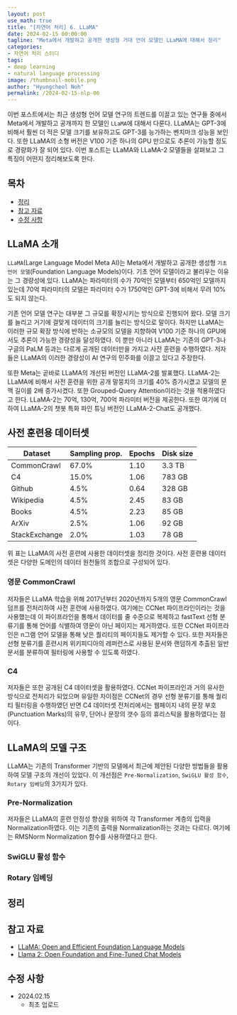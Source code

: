 ```yaml
---
layout: post
use_math: true
title: "[자연어 처리] 6. LLaMA"
date: 2024-02-15 00:00:00
tagline: "Meta에서 개발하고 공개한 생성형 거대 언어 모델인 LLaMA에 대해서 정리"
categories:
- 자연어 처리 스터디
tags:
- deep learning
- natural language processing
image: /thumbnail-mobile.png
author: "Hyungcheol Noh"
permalink: /2024-02-15-nlp-06
---
```


이번 포스트에서는 최근 생성형 언어 모델 연구의 트렌드를 이끌고 있는 연구들 중에서 Meta에서 개발하고 공개까지 한 모델인 `LLaMA`에 대해서 다룬다. LLaMA는 GPT-3에 비해서 훨씬 더 적은 모델 크기를 보유하고도 GPT-3를 능가하는 벤치마크 성능을 보인다. 또한 LLaMA의 소형 버전은 V100 기준 하나의 GPU 만으로도 추론이 가능할 정도로 경량화가 잘 되어 있다. 이번 포스트는 LLaMA와 LLaMA-2 모델들을 살펴보고 그 특징이 어떤지 정리해보도록 한다.

## 목차
- [정리](#정리)
- [참고 자료](#참고-자료)
- [수정 사항](#수정-사항)

## LLaMA 소개
`LLaMA`(Large Language Model Meta AI)는 Meta에서 개발하고 공개한 생성형 `기초 언어 모델`(Foundation Language Models)이다. 기초 언어 모델이라고 불리우는 이유는 그 경량성에 있다. LLaMA는 파라미터의 수가 70억인 모델부터 650억인 모델까지 있는데 70억 파라미터의 모델은 파라미터 수가 1750억인 GPT-3에 비해서 무려 10%도 되지 않는다.

기존 언어 모델 연구는 대부분 그 규모를 확장시키는 방식으로 진행되어 왔다. 모델 크기를 늘리고 거기에 걸맞게 데이터의 크기를 늘리는 방식으로 말이다. 하지만 LLaMA는 이러한 규모 확장 방식에 반하는 소규모의 모델을 지향하여 V100 기준 하나의 GPU에서도 추론이 가능한 경량성을 달성하였다. 이 뿐만 아니라 LLaMA는 기존의 GPT-3나 구글의 PaLM 등과는 다르게 공개된 데이터만을 가지고 사전 훈련을 수행하였다. 저자들은 LLaMA의 이러한 경량성이 AI 연구의 민주화를 이끌고 있다고 주장한다.

또한 Meta는 곧바로 LLaMA의 개선된 버전인 LLaMA-2를 발표했다. LLaMA-2는 LLaMA에 비해서 사전 훈련을 위한 공개 말뭉치의 크기를 40% 증가시켰고 모델의 문맥 길이를 2배 증가시켰다. 또한 Grouped-Query Attention이라는 것을 적용하였다고 한다. LLaMA-2는 70억, 130억, 700억 파라미터 버전을 제공한다. 또한 여기에 더하여 LLaMA-2의 챗봇 특화 파인 튜닝 버전인 LLaMA-2-Chat도 공개했다.

## 사전 훈련용 데이터셋

Dataset         | Sampling prop.    | Epochs    | Disk size
--              | --                | --        | --
CommonCrawl     | 67.0%             | 1.10      | 3.3 TB
C4              | 15.0%             | 1.06      | 783 GB
Github          | 4.5%              | 0.64      | 328 GB
Wikipedia       | 4.5%              | 2.45      | 83 GB
Books           | 4.5%              | 2.23      | 85 GB
ArXiv           | 2.5%              | 1.06      | 92 GB
StackExchange   | 2.0%              | 1.03      | 78 GB

위 표는 LLaMA의 사전 훈련에 사용한 데이터셋을 정리한 것이다. 사전 훈련용 데이터셋은 다양한 도메인의 데이터 원천들의 조합으로 구성되어 있다.

### 영문 CommonCrawl
저자들은 LLaMA 학습을 위해 2017년부터 2020년까지 5개의 영문 CommonCrawl 덤프를 전처리하여 사전 훈련에 사용하였다. 여기에는 CCNet 파이프라인이라는 것을 사용했는데 이 파이프라인을 통해서 데이터를 줄 수준으로 복제하고 fastText 선형 분류기를 통해 언어를 식별하여 영문이 아닌 페이지는 제거하였다. 또한 CCNet 파이프라인은 n그램 언어 모델을 통해 낮은 퀄리티의 페이지들도 제거할 수 있다. 또한 저자들은 선형 분류기를 훈련시켜 위키피디아의 레퍼런스로 사용된 문서와 랜덤하게 추출된 일반 문서를 분류하여 필터링에 사용할 수 있도록 하였다.

### C4
저자들은 또한 공개된 C4 데이터셋을 활용하였다. CCNet 파이프라인과 거의 유사한 방식으로 전처리가 되었으며 유일한 차이점은 CCNet의 경우 선형 분류기를 통해 퀄리티 필터링을 수행하였던 반면 C4 데이터셋 전처리에서는 웹페이지 내의 문장 부호(Punctuation Marks)의 유무, 단어나 문장의 갯수 등의 휴리스틱을 활용하였다는 점이다.

## LLaMA의 모델 구조
LLaMA는 기존의 Transformer 기반의 모델에서 최근에 제안된 다양한 방법들을 활용하여 모델 구조의 개선이 있었다. 이 개선점은 `Pre-Normalization`, `SwiGLU 활성 함수`, `Rotary 임베딩`의 3가지가 있다.

### Pre-Normalization
저자들은 LLaMA의 훈련 안정성 향상을 위하여 각 Transformer 계층의 입력을 Normalization하였다. 이는 기존의 출력을 Normalization하는 것과는 다르다. 여기에는 RMSNorm Normalization 함수를 사용하였다고 한다.

### SwiGLU 활성 함수

### Rotary 임베딩

## 정리

## 참고 자료
- [LLaMA: Open and Efficient Foundation Language Models](https://arxiv.org/abs/2302.13971)
- [Llama 2: Open Foundation and Fine-Tuned Chat Models](https://arxiv.org/abs/2307.09288)

## 수정 사항
- 2024.02.15
    - 최초 업로드